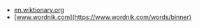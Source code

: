 * [en.wiktionary.org](https://en.wiktionary.org/wiki/binner)
* [www.wordnik.com](https://www.wordnik.com/words/binner)
